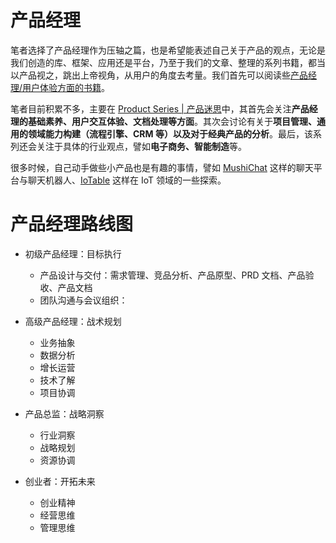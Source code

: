 # 产品经理

笔者选择了产品经理作为压轴之篇，也是希望能表述自己关于产品的观点，无论是我们创造的库、框架、应用还是平台，乃至于我们的文章、整理的系列书籍，都当以产品视之，跳出上帝视角，从用户的角度去考量。我们首先可以阅读些[产品经理/用户体验方面的书籍](https://github.com/wx-chevalier/Awesome-CS-Books/tree/master/Product)。

笔者目前积累不多，主要在 [Product Series | 产品迷思](https://github.com/wx-chevalier/Product-Notes)中，其首先会关注**产品经理的基础素养、用户交互体验、文档处理等方面**。其次会讨论有关于**项目管理、通用的领域能力构建（流程引擎、CRM 等）以及对于经典产品的分析**。最后，该系列还会关注于具体的行业观点，譬如**电子商务、智能制造**等。

很多时候，自己动手做些小产品也是有趣的事情，譬如 [MushiChat](https://github.com/wx-chevalier/MushiChat) 这样的聊天平台与聊天机器人、[IoTable](https://github.com/wx-chevalier/IoTable) 这样在 IoT 领域的一些探索。

# 产品经理路线图

- 初级产品经理：目标执行

  - 产品设计与交付：需求管理、竞品分析、产品原型、PRD 文档、产品验收、产品文档
  - 团队沟通与会议组织：

- 高级产品经理：战术规划

  - 业务抽象
  - 数据分析
  - 增长运营
  - 技术了解
  - 项目协调

- 产品总监：战略洞察

  - 行业洞察
  - 战略规划
  - 资源协调

- 创业者：开拓未来

  - 创业精神
  - 经营思维
  - 管理思维
